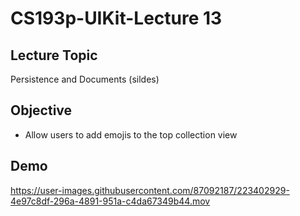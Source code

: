 #  CS193p-UIKit-Lecture 13

## Lecture Topic
Persistence and Documents (sildes)

## Objective 
- Allow users to add emojis to the top collection view

## Demo
https://user-images.githubusercontent.com/87092187/223402929-4e97c8df-296a-4891-951a-c4da67349b44.mov

